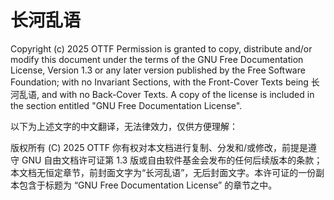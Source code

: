 # 长河乱语

Copyright (c)  2025  OTTF
Permission is granted to copy, distribute and/or modify this document under the terms of the GNU Free Documentation License, Version 1.3 or any later version published by the Free Software Foundation; with no Invariant Sections, with the Front-Cover Texts being 长河乱语, and with no Back-Cover Texts. A copy of the license is included in the section entitled "GNU Free Documentation License".

以下为上述文字的中文翻译，无法律效力，仅供方便理解：

版权所有 (C) 2025 OTTF
你有权对本文档进行复制、分发和/或修改，前提是遵守 GNU 自由文档许可证第 1.3 版或自由软件基金会发布的任何后续版本的条款；本文档无恒定章节，前封面文字为“长河乱语”，无后封面文字。本许可证的一份副本包含于标题为 “GNU Free Documentation License” 的章节之中。

